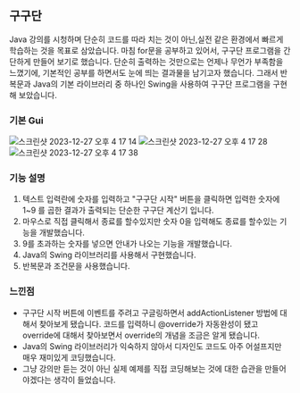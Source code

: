 ## 구구단
Java 강의를 시청하며 단순히 코드를 따라 치는 것이 아닌,실전 같은 환경에서 빠르게 학습하는 것을 목표로 삼았습니다. 
마침 for문을 공부하고 있어서, 구구단 프로그램을 간단하게 만들어 보기로 했습니다. 
단순히 출력하는 것만으로는 언제나 무언가 부족함을 느꼈기에, 기본적인 공부를 하면서도 눈에 띄는 결과물을 남기고자 했습니다.
그래서 반복문과 Java의 기본 라이브러리 중 하나인 Swing을 사용하여 구구단 프로그램을 구현해 보았습니다.

### 기본 Gui
![스크린샷 2023-12-27 오후 4 17 14](https://github.com/pie0902/study_java/assets/47919911/a32177d4-6469-40fa-9c34-87cb0f07609c)
![스크린샷 2023-12-27 오후 4 17 28](https://github.com/pie0902/study_java/assets/47919911/1cae5640-7254-4d19-9db5-0a2f0027d1ae)
![스크린샷 2023-12-27 오후 4 17 38](https://github.com/pie0902/study_java/assets/47919911/836b415a-9bf4-415b-add1-e74a13a4c08c)

### 기능 설명
  1. 텍스트 입력란에 숫자를 입력하고 "구구단 시작" 버튼을 클릭하면 입력한 숫자에 1~9 를 곱한 결과가 출력되는 단순한 구구단 계산기 입니다.
  2. 마우스로 직접 클릭해서 종료를 할수있지만 숫자 0을 입력해도 종료를 할수있는 기능을 개발했습니다.
  3. 9를 초과하는 숫자를 넣으면 안내가 나오는 기능을 개발했습니다.
  4. Java의 Swing 라이브러리를 사용해서 구현했습니다.
  5. 반복문과 조건문을 사용했습니다.

### 느낀점

* 구구단 시작 버튼에 이벤트를 주려고 구글링하면서 addActionListener 방법에 대해서 찾아보게 됐습니다.
  코드를 입력하니 @override가 자동완성이 됐고 override에 대해서 찾아보면서 override의 개념을 조금은 알게 됐습니다.
* Java의 Swing 라이브러리가 익숙하지 않아서 디자인도 코드도 아주 어설프지만 매우 재미있게 코딩했습니다.
* 그냥 강의만 듣는 것이 아닌 실제 예제를 직접 코딩해보는 것에 대한 습관을 만들어야겠다는 생각이 들었습니다.

